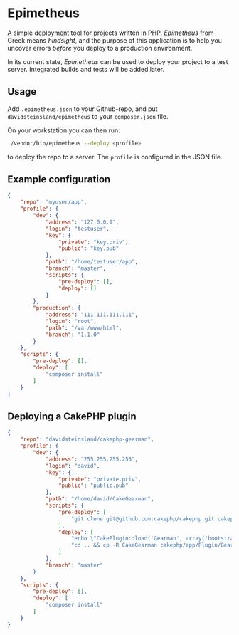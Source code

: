 Epimetheus
==========

A simple deployment tool for projects written in PHP. *Epimetheus* from Greek means *hindsight*, and the purpose of this application is to help you uncover errors *before* you deploy to a production environment.

In its current state, *Epimetheus* can be used to deploy your project to a test server. Integrated builds and tests will be added later.

## Usage
Add `.epimetheus.json` to your Github-repo, and put `davidsteinsland/epimetheus` to your `composer.json` file.

On your workstation you can then run:
```sh
./vendor/bin/epimetheus --deploy <profile>
```
to deploy the repo to a server. The `profile` is configured in the JSON file.

## Example configuration
```json
{
	"repo": "myuser/app",
	"profile": {
		"dev": {
			"address": "127.0.0.1",
			"login": "testuser",
			"key": {
				"private": "key.priv",
				"public": "key.pub"
			},
			"path": "/home/testuser/app",
			"branch": "master",
			"scripts": {
				"pre-deploy": [],
				"deploy": []
			}
		},
		"production": {
			"address": "111.111.111.111",
			"login": "root",
			"path": "/var/www/html",
			"branch": "1.1.0"
		}
	},
	"scripts": {
		"pre-deploy": [],
		"deploy": [
			"composer install"
		]
	}
}
```

## Deploying a CakePHP plugin
```json
{
	"repo": "davidsteinsland/cakephp-gearman",
	"profile": {
		"dev": {
			"address": "255.255.255.255",
			"login": "david",
			"key": {
				"private": "private.priv",
				"public": "public.pub"
			},
			"path": "/home/david/CakeGearman",
			"scripts": {
				"pre-deploy": [
					"git clone git@github.com:cakephp/cakephp.git cakephp"
				],
				"deploy": [
					"echo \"CakePlugin::load('Gearman', array('bootstrap' => true));\" >> ../cakephp/app/Config/bootstrap.php",
					"cd .. && cp -R CakeGearman cakephp/app/Plugin/Gearman"
				]
			},
			"branch": "master"
		}
	},
	"scripts": {
		"pre-deploy": [],
		"deploy": [
			"composer install"
		]
	}
}
```